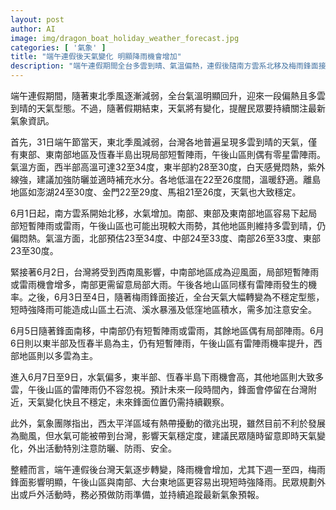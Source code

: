 ```yaml
---
layout: post
author: AI
image: img/dragon_boat_holiday_weather_forecast.jpg
categories: [ '氣象' ]
title: "端午連假後天氣變化 明顯降雨機會增加"
description: "端午連假期間全台多雲到晴、氣溫偏熱，連假後隨南方雲系北移及梅雨鋒面接近，各地降雨機率明顯提升，尤其下週中南部及山區需留意強降雨及相關安全風險，東半部及恆春半島降雨機會高，氣象團隊提醒民眾關注天氣變化，做好防曬及防雨措施。"
---
```

端午連假期間，隨著東北季風逐漸減弱，全台氣溫明顯回升，迎來一段偏熱且多雲到晴的天氣型態。不過，隨著假期結束，天氣將有變化，提醒民眾要持續關注最新氣象資訊。

首先，31日端午節當天，東北季風減弱，台灣各地普遍呈現多雲到晴的天氣，僅有東部、東南部地區及恆春半島出現局部短暫陣雨，午後山區則偶有零星雷陣雨。氣溫方面，西半部高溫可達32至34度，東半部約28至30度，白天感覺悶熱，紫外線強，建議加強防曬並適時補充水分。各地低溫在22至26度間，溫暖舒適。離島地區如澎湖24至30度、金門22至29度、馬祖21至26度，天氣也大致穩定。

6月1日起，南方雲系開始北移，水氣增加。南部、東部及東南部地區容易下起局部短暫陣雨或雷雨，午後山區也可能出現較大雨勢，其他地區則維持多雲到晴，仍偏悶熱。氣溫方面，北部預估23至34度、中部24至33度、南部26至33度、東部23至30度。

緊接著6月2日，台灣將受到西南風影響，中南部地區成為迎風面，局部短暫陣雨或雷雨機會增多，南部更需留意局部大雨。午後各地山區同樣有雷陣雨發生的機率。之後，6月3日至4日，隨著梅雨鋒面接近，全台天氣大幅轉變為不穩定型態，短時強降雨可能造成山區土石流、溪水暴漲及低窪地區積水，需多加注意安全。

6月5日隨著鋒面南移，中南部仍有短暫陣雨或雷雨，其餘地區偶有局部陣雨。6月6日則以東半部及恆春半島為主，仍有短暫陣雨，午後山區有雷陣雨機率提升，西部地區則以多雲為主。

進入6月7日至9日，水氣偏多，東半部、恆春半島下雨機會高，其他地區則大致多雲，午後山區的雷陣雨仍不容忽視。預計未來一段時間內，鋒面會停留在台灣附近，天氣變化快且不穩定，未來鋒面位置仍需持續觀察。

此外，氣象團隊指出，西太平洋區域有熱帶擾動的徵兆出現，雖然目前不利於發展為颱風，但水氣可能被帶到台灣，影響天氣穩定度，建議民眾隨時留意即時天氣變化，外出活動特別注意防曬、防雨、安全。

整體而言，端午連假後台灣天氣逐步轉變，降雨機會增加，尤其下週一至四，梅雨鋒面影響明顯，午後山區與南部、大台東地區更容易出現短時強降雨。民眾規劃外出或戶外活動時，務必預做防雨準備，並持續追蹤最新氣象預報。